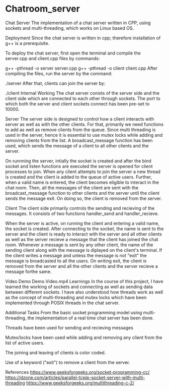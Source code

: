 # Chatroom_server
Chat Server
The implementation of a chat server written in CPP, using sockets and multi-threading, which works on Linux based OS.

Deployment
Since the chat server is written in cpp; therefore installation of g++ is a prerequisite.

To deploy the chat server, first open the terminal and compile the server.cpp and client.cpp files by commands:

  g++ -pthread -o server server.cpp
  g++ -pthread -o client client.cpp
After compiling the files, run the server by the command:

./server
After that, clients can join the server by:

./client
Internal Working
The chat server conists of the server side and the client side which are connected to each other through sockets. The port to which both the server and client sockets connect has been pre-set to 10000.

Server
The server side is designed to control how a client interacts with server as well as with the other clients. For that, primarily we need functions to add as well as remove clients from the queue. Since multi threading is used in the server, hence it is essential to use mutex locks while adding and removing clients from the list. A broadcast_message function has been used, which sends the message of a client to all other clients and the server.

On runnning the server, intially the socket is created and after the bind socket and listen functions are executed the server is opened for client processes to join. When any client attempts to join the server a new thread is created and the client is added to the queue of active users. Further, when a valid name is entered, the client becomes eligible to interact in the chat room. Then, all the messages of the client are sent with the broadcast_message function to other clients and the server until the client sends the message exit. On doing so, the client is removed from the server.

Client
The client side primarily controls the sending and recieving of the messages. It consists of two functions handler_send and handler_recieve.

When the server is active, on running the client and entering a valid name, the socket is created. After connecting to the socket, the name is sent to the server and the client is ready to interact with the server and all other clients as well as the server recieve a message that the client has joined the chat room. Whenever a message is sent by any other client, the name of the sending client along with the message is diplayed on the client's terminal. If the client writes a message and unless the message is not "exit" the message is broadcasted to all the users. On writing exit, the client is removed from the server and all the other clients and the server recieve a message forthe same.

Video Demo
 Demo.Video.mp4 
Learnings
In the course of this project, I have learned the working of sockets and connecting as well as sending data between different sockets. I have also understood how threads work as well as the concept of multi-threading and mutex locks which have been implemented through POSIX threads in the chat server.

Additional Tasks
From the basic socket programming model using multi-threading, the implementation of a real time chat server has been done.

Threads have been used for sending and recieving messages

Mutex/locks have been used while adding and removing any client from the list of active users.

The joining and leaving of clients is color coded.

Use of a keyword ("exit") to remove a client from the server.

References
https://www.geeksforgeeks.org/socket-programming-cc/
https://dzone.com/articles/parallel-tcpip-socket-server-with-multi-threading
https://www.geeksforgeeks.org/multithreading-c-2/
